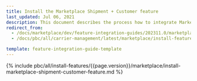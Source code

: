 ```yaml
---
title: Install the Marketplace Shipment + Customer feature
last_updated: Jul 06, 2021
description: This document describes the process how to integrate Marketplace Shipment + Customer feature into your project
redirect_from:
  - /docs/marketplace/dev/feature-integration-guides/202311.0/marketplace-shipment-customer-feature-integration.html
  - /docs/pbc/all/carrier-management/latest/marketplace/install-features/install-marketplace-shipment-customer-feature.html

template: feature-integration-guide-template
---
```


{% include pbc/all/install-features/{{page.version}}/marketplace/install-marketplace-shipment-customer-feature.md %} <!-- To edit, see /_includes/pbc/all/install-features/202311.0/marketplace/install-marketplace-shipment-customer-feature.md -->
